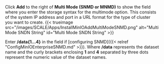  &NewLine;

Click **Add** to the right of **Multi Mode (SNMD or MNMD)** to show the field where you enter the storage syntax for the multimode option.
This consists of the system IP address and port in a URL format for the type of cluster you want to create. 
{{< trueimage src="/images/SCALE/Apps/InstallMinIOAddMultiModeSNMD.png" alt="Multi Mode SNDN String" id="Multi Mode SNDN String" >}}

Enter **/data{1...4}** in the field if [configuring SNMD]({{< relref "ConfigMinIOEnterpriseSNMD.md" >}}).
Where **/data** represents the dataset name and the curly brackets enclosing **1** and **4** separated by three dots represent the numeric value of the dataset names.